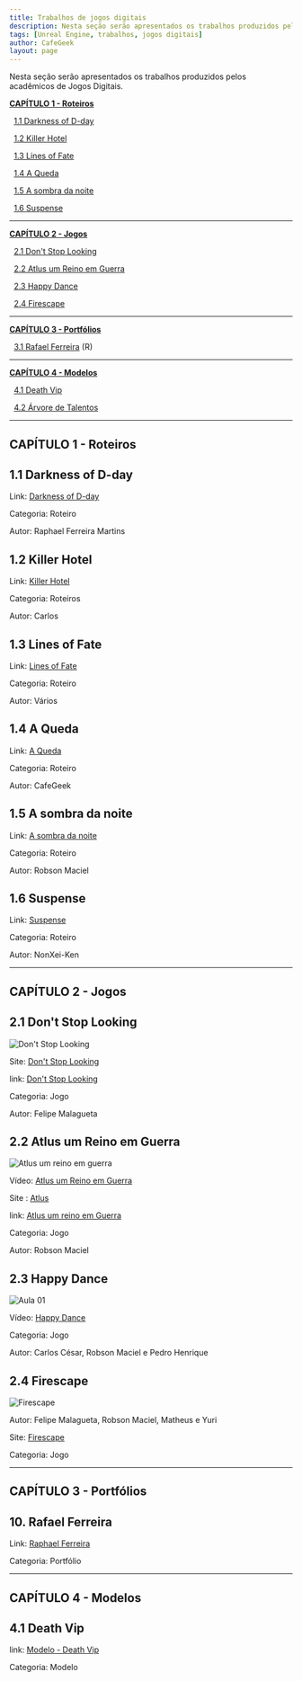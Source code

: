 ```yaml
---
title: Trabalhos de jogos digitais
description: Nesta seção serão apresentados os trabalhos produzidos pelos acadêmicos de Jogos Digitais.
tags: [Unreal Engine, trabalhos, jogos digitais]
author: CafeGeek
layout: page
---
```



Nesta seção serão apresentados os trabalhos produzidos pelos acadêmicos de Jogos Digitais.

<a name="indice"></a>
**[CAPÍTULO  1 - Roteiros](#1 "CAPÍTULO  1 - Roteiros")**

&nbsp;&nbsp;[1.1 Darkness of D-day](#1.1)

&nbsp;&nbsp;[1.2 Killer Hotel](#1.2)

&nbsp;&nbsp;[1.3 Lines of Fate](#1.3)

&nbsp;&nbsp;[1.4 A Queda](#1.4)

&nbsp;&nbsp;[1.5 A sombra da noite](#1.5)

&nbsp;&nbsp;[1.6 Suspense](#1.6)

***

**[CAPÍTULO  2 - Jogos](#2 "CAPÍTULO  2 - Jogos")**

&nbsp;&nbsp;[2.1 Don't Stop Looking](#2.1)

&nbsp;&nbsp;[2.2 Atlus um Reino em Guerra](#2.2)

&nbsp;&nbsp;[2.3 Happy Dance](#2.3)

&nbsp;&nbsp;[2.4 Firescape](#2.4)

***

**[CAPÍTULO  3 - Portfólios](#3 "CAPÍTULO  3 - Portfólios")**

&nbsp;&nbsp;[3.1 Rafael Ferreira](#3.1) (R)

***


**[CAPÍTULO  4 - Modelos](#4 "CAPÍTULO  4 - Modelos")**

&nbsp;&nbsp;[4.1 Death Vip](#4.1)

&nbsp;&nbsp;[4.2 Árvore  de Talentos](jogos_digitais_talentos.drawio.html)

***

<a name="1"></a>
## CAPÍTULO 1 - Roteiros

<a name="1.1"></a>
## 1.1 Darkness of D-day
Link: [Darkness of D-day](darkness_of_day.html)

Categoria: Roteiro

Autor: Raphael Ferreira Martins

<a name="1.2"></a>
## 1.2 Killer Hotel
Link: [Killer Hotel](killer_hotel.html)

Categoria: Roteiros

Autor: Carlos

<a name="1.3"></a>
## 1.3 Lines of Fate
Link: [Lines of Fate](lines_of_fate.html)

Categoria: Roteiro

Autor: Vários

<a name="1.4"></a>
## 1.4 A Queda

Link: [A Queda](#)

Categoria: Roteiro

Autor: CafeGeek

<a name="1.5"></a>
## 1.5 A sombra da noite
Link: [A sombra da noite](a_sombra_da_noite.html)

Categoria: Roteiro

Autor: Robson Maciel

<a name="1.6"></a>
## 1.6 Suspense
Link: [Suspense](suspense.html)

Categoria: Roteiro

Autor: NonXei-Ken


***

<a name="2"></a>
## CAPÍTULO 2 - Jogos
<a name="2.1"></a>

## 2.1 Don't Stop Looking

![Don't Stop Looking](https://m.gjcdn.net/game-screenshot/300/4621714-ux45ttaz-v4.webp)

Site: [Don't Stop Looking](https://gamejolt.com/games/dontstoplooking/557220)   

link: [Don't Stop Looking](dont_stop_looking.html)

Categoria: Jogo

Autor: Felipe Malagueta

<a name="2.2"></a>
## 2.2 Atlus um Reino em Guerra  

![Atlus um reino em guerra](https://m.gjcdn.net/game-screenshot/400/4796418-naut7iug-v4.webp)               

Vídeo: [Atlus um Reino em Guerra](https://www.youtube.com/watch?v=pu4LWLRCIKk)    

Site : [Atlus](https://gamejolt.com/games/atlus/557935)

link: [Atlus um reino em Guerra](https://github.com/SoBoRn85/JCC)     

Categoria: Jogo

Autor: Robson Maciel

<a name="2.3"></a>
## 2.3 Happy Dance  

![Aula 01](http://img.youtube.com/vi/pegQzuS_Qr8/0.jpg)    

Vídeo: [Happy Dance](https://www.youtube.com/watch?v=pegQzuS_Qr8&t=99s)       

Categoria: Jogo

Autor: Carlos César, Robson Maciel e Pedro Henrique

<a name="2.4"></a>
## 2.4 Firescape   

![Firescape](https://m.gjcdn.net/game-screenshot/300/2270444-dew2tkfe-v4.webp)            

Autor: Felipe Malagueta, Robson Maciel, Matheus e Yuri        

Site: [Firescape](https://gamejolt.com/games/firescape/430743)    

Categoria: Jogo

***

<a name="3"></a>
## CAPÍTULO 3 - Portfólios

<a name="10"></a>
## 10. Rafael Ferreira
Link: [Raphael Ferreira](https://www.behance.net/raphaelferreira10)

Categoria: Portfólio

***

<a name="4"></a>
## CAPÍTULO 4 - Modelos

<a name="4.1"></a>
## 4.1 Death Vip
link: [Modelo - Death Vip](modelo_gdd_death_vip.html)

Categoria: Modelo

